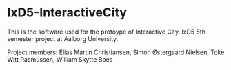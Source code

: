 # IxD5-InteractiveCity
This is the software used for the protoype of Interactive City. IxD5 5th semester project at Aalborg University. 

Project members: Elias Martin Christiansen, Simon Østergaard Nielsen, Toke Witt Rasmussen, William Skytte Boes
